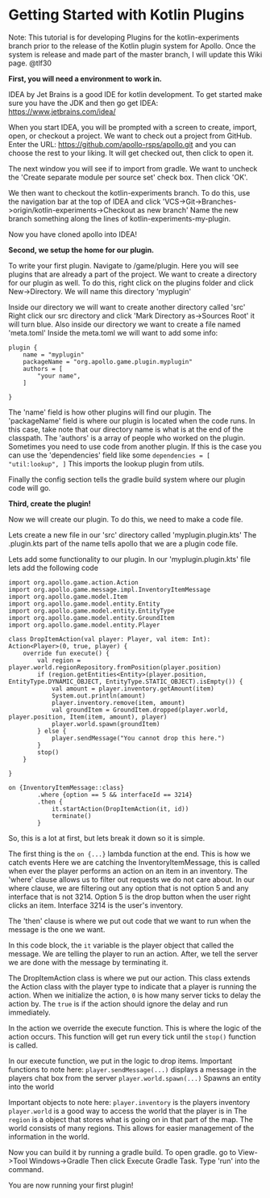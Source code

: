 # Getting Started with Kotlin Plugins

Note: This tutorial is for developing Plugins for the kotlin-experiments branch prior to the release of the Kotlin plugin system for Apollo. Once the system is release and made part of the master branch, I will update this Wiki page. @tlf30

__First, you will need a environment to work in.__ 

IDEA by Jet Brains is a good IDE for kotlin development. To get started make sure you have the JDK and then go get IDEA: https://www.jetbrains.com/idea/

When you start IDEA, you will be prompted with a screen to create, import, open, or checkout a project. We want to check out a project from GitHub. 
Enter the URL: https://github.com/apollo-rsps/apollo.git and you can choose the rest to your liking. It will get checked out, then click to open it.

The next window you will see if to import from gradle. We want to uncheck the 'Create separate module per source set' check box. Then click 'OK'.

We then want to checkout the kotlin-experiments branch. To do this, use the navigation bar at the top of IDEA and click 'VCS->Git->Branches->origin/kotlin-experiments->Checkout as new branch'
Name the new branch something along the lines of kotlin-experiments-my-plugin.

Now you have cloned apollo into IDEA!

__Second, we setup the home for our plugin.__

To write your first plugin. Navigate to /game/plugin. Here you will see plugins that are already a part of the project. 
We want to create a directory for our plugin as well. To do this, right click on the plugins folder and click New->Directory. We will name this directory 'myplugin'

Inside our directory we will want to create another directory called 'src'
Right click our src directory and click 'Mark Directory as->Sources Root' it will turn blue.
Also inside our directory we want to create a file named 'meta.toml'
Inside the meta.toml we will want to add some info:
```
plugin {
    name = "myplugin"
    packageName = "org.apollo.game.plugin.myplugin"
    authors = [
        "your name",
    ]
    
}
```

The 'name' field is how other plugins will find our plugin.
The 'packageName' field is where our plugin is located when the code runs. In this case, take note that our directory name is what is at the end of the classpath.
The 'authors' is a array of people who worked on the plugin.
Sometimes you need to use code from another plugin. If this is the case you can use the 'dependencies' field like some
`dependencies = [
        "util:lookup",
    ]`
This imports the lookup plugin from utils.

Finally the config section tells the gradle build system where our plugin code will go.


__Third, create the plugin!__

Now we will create our plugin. To do this, we need to make a code file.

Lets create a new file in our 'src' directory called 'myplugin.plugin.kts'
The .plugin.kts part of the name tells apollo that we are a plugin code file. 

Lets add some functionality to our plugin. In our 'myplugin.plugin.kts' file lets add the following code

```
import org.apollo.game.action.Action
import org.apollo.game.message.impl.InventoryItemMessage
import org.apollo.game.model.Item
import org.apollo.game.model.entity.Entity
import org.apollo.game.model.entity.EntityType
import org.apollo.game.model.entity.GroundItem
import org.apollo.game.model.entity.Player

class DropItemAction(val player: Player, val item: Int): Action<Player>(0, true, player) {
    override fun execute() {
        val region = player.world.regionRepository.fromPosition(player.position)
        if (region.getEntities<Entity>(player.position, EntityType.DYNAMIC_OBJECT, EntityType.STATIC_OBJECT).isEmpty()) {
            val amount = player.inventory.getAmount(item)
            System.out.println(amount)
            player.inventory.remove(item, amount)
            val groundItem = GroundItem.dropped(player.world, player.position, Item(item, amount), player)
            player.world.spawn(groundItem)
        } else {
            player.sendMessage("You cannot drop this here.")
        }
        stop()
    }

}

on {InventoryItemMessage::class}
        .where {option == 5 && interfaceId == 3214}
        .then {
            it.startAction(DropItemAction(it, id))
            terminate()
        }
```


So, this is a lot at first, but lets break it down so it is simple.

The first thing is the `on {...}` lambda function at the end. This is how we catch events 
Here we are catching the InventoryItemMessage, this is called when ever the player performs an action on an item in an inventory. 
The 'where' clause allows us to filter out requests we do not care about. In our where clause, we are filtering out any option that is not option 5 and any interface that is not 3214.
Option 5 is the drop button when the user right clicks an item. Interface 3214 is the user's inventory.

The 'then' clause is where we put out code that we want to run when the message is the one we want.

In this code block, the `it` variable is the player object that called the message. We are telling the player to run an action. After, we tell the server we are done with the message by terminating it. 

The DropItemAction class is where we put our action. This class extends the Action class with the player type to indicate that a player is running the action. When we initialize the action, `0` is how many server ticks to delay the action by. The `true` is if the action should ignore the delay and run immediately.

In the action we override the execute function. This is where the logic of the action occurs. This function will get run every tick until the `stop()` function is called. 

In our execute function, we put in the logic to drop items. 
Important functions to note here: 
`player.sendMessage(...)` displays a message in the players chat box from the server
`player.world.spawn(...)` Spawns an entity into the world

Important objects to note here:
`player.inventory` is the players inventory
`player.world` is a good way to access the world that the player is in
The `region` is a object that stores what is going on in that part of the map. The world consists of many regions. This allows for easier management of the information in the world. 

Now you can build it by running a gradle build. To open gradle. go to View->Tool Windows->Gradle
Then click Execute Gradle Task. Type 'run' into the command. 

You are now running your first plugin!
